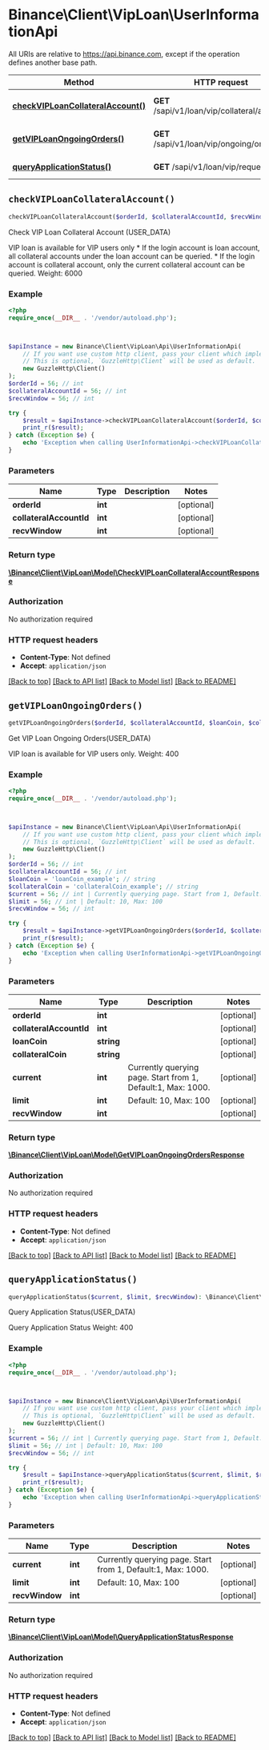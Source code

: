 # Binance\Client\VipLoan\UserInformationApi

All URIs are relative to https://api.binance.com, except if the operation defines another base path.

| Method | HTTP request | Description |
| ------------- | ------------- | ------------- |
| [**checkVIPLoanCollateralAccount()**](UserInformationApi.md#checkVIPLoanCollateralAccount) | **GET** /sapi/v1/loan/vip/collateral/account | Check VIP Loan Collateral Account (USER_DATA) |
| [**getVIPLoanOngoingOrders()**](UserInformationApi.md#getVIPLoanOngoingOrders) | **GET** /sapi/v1/loan/vip/ongoing/orders | Get VIP Loan Ongoing Orders(USER_DATA) |
| [**queryApplicationStatus()**](UserInformationApi.md#queryApplicationStatus) | **GET** /sapi/v1/loan/vip/request/data | Query Application Status(USER_DATA) |


## `checkVIPLoanCollateralAccount()`

```php
checkVIPLoanCollateralAccount($orderId, $collateralAccountId, $recvWindow): \Binance\Client\VipLoan\Model\CheckVIPLoanCollateralAccountResponse
```

Check VIP Loan Collateral Account (USER_DATA)

VIP loan is available for VIP users only  * If the login account is loan account, all collateral accounts under the loan account can be queried. * If the login account is collateral account, only the current collateral account can be queried.  Weight: 6000

### Example

```php
<?php
require_once(__DIR__ . '/vendor/autoload.php');



$apiInstance = new Binance\Client\VipLoan\Api\UserInformationApi(
    // If you want use custom http client, pass your client which implements `GuzzleHttp\ClientInterface`.
    // This is optional, `GuzzleHttp\Client` will be used as default.
    new GuzzleHttp\Client()
);
$orderId = 56; // int
$collateralAccountId = 56; // int
$recvWindow = 56; // int

try {
    $result = $apiInstance->checkVIPLoanCollateralAccount($orderId, $collateralAccountId, $recvWindow);
    print_r($result);
} catch (Exception $e) {
    echo 'Exception when calling UserInformationApi->checkVIPLoanCollateralAccount: ', $e->getMessage(), PHP_EOL;
}
```

### Parameters

| Name | Type | Description  | Notes |
| ------------- | ------------- | ------------- | ------------- |
| **orderId** | **int**|  | [optional] |
| **collateralAccountId** | **int**|  | [optional] |
| **recvWindow** | **int**|  | [optional] |

### Return type

[**\Binance\Client\VipLoan\Model\CheckVIPLoanCollateralAccountResponse**](../Model/CheckVIPLoanCollateralAccountResponse.md)

### Authorization

No authorization required

### HTTP request headers

- **Content-Type**: Not defined
- **Accept**: `application/json`

[[Back to top]](#) [[Back to API list]](../../README.md#endpoints)
[[Back to Model list]](../../README.md#models)
[[Back to README]](../../README.md)

## `getVIPLoanOngoingOrders()`

```php
getVIPLoanOngoingOrders($orderId, $collateralAccountId, $loanCoin, $collateralCoin, $current, $limit, $recvWindow): \Binance\Client\VipLoan\Model\GetVIPLoanOngoingOrdersResponse
```

Get VIP Loan Ongoing Orders(USER_DATA)

VIP loan is available for VIP users only.  Weight: 400

### Example

```php
<?php
require_once(__DIR__ . '/vendor/autoload.php');



$apiInstance = new Binance\Client\VipLoan\Api\UserInformationApi(
    // If you want use custom http client, pass your client which implements `GuzzleHttp\ClientInterface`.
    // This is optional, `GuzzleHttp\Client` will be used as default.
    new GuzzleHttp\Client()
);
$orderId = 56; // int
$collateralAccountId = 56; // int
$loanCoin = 'loanCoin_example'; // string
$collateralCoin = 'collateralCoin_example'; // string
$current = 56; // int | Currently querying page. Start from 1, Default:1, Max: 1000.
$limit = 56; // int | Default: 10, Max: 100
$recvWindow = 56; // int

try {
    $result = $apiInstance->getVIPLoanOngoingOrders($orderId, $collateralAccountId, $loanCoin, $collateralCoin, $current, $limit, $recvWindow);
    print_r($result);
} catch (Exception $e) {
    echo 'Exception when calling UserInformationApi->getVIPLoanOngoingOrders: ', $e->getMessage(), PHP_EOL;
}
```

### Parameters

| Name | Type | Description  | Notes |
| ------------- | ------------- | ------------- | ------------- |
| **orderId** | **int**|  | [optional] |
| **collateralAccountId** | **int**|  | [optional] |
| **loanCoin** | **string**|  | [optional] |
| **collateralCoin** | **string**|  | [optional] |
| **current** | **int**| Currently querying page. Start from 1, Default:1, Max: 1000. | [optional] |
| **limit** | **int**| Default: 10, Max: 100 | [optional] |
| **recvWindow** | **int**|  | [optional] |

### Return type

[**\Binance\Client\VipLoan\Model\GetVIPLoanOngoingOrdersResponse**](../Model/GetVIPLoanOngoingOrdersResponse.md)

### Authorization

No authorization required

### HTTP request headers

- **Content-Type**: Not defined
- **Accept**: `application/json`

[[Back to top]](#) [[Back to API list]](../../README.md#endpoints)
[[Back to Model list]](../../README.md#models)
[[Back to README]](../../README.md)

## `queryApplicationStatus()`

```php
queryApplicationStatus($current, $limit, $recvWindow): \Binance\Client\VipLoan\Model\QueryApplicationStatusResponse
```

Query Application Status(USER_DATA)

Query Application Status  Weight: 400

### Example

```php
<?php
require_once(__DIR__ . '/vendor/autoload.php');



$apiInstance = new Binance\Client\VipLoan\Api\UserInformationApi(
    // If you want use custom http client, pass your client which implements `GuzzleHttp\ClientInterface`.
    // This is optional, `GuzzleHttp\Client` will be used as default.
    new GuzzleHttp\Client()
);
$current = 56; // int | Currently querying page. Start from 1, Default:1, Max: 1000.
$limit = 56; // int | Default: 10, Max: 100
$recvWindow = 56; // int

try {
    $result = $apiInstance->queryApplicationStatus($current, $limit, $recvWindow);
    print_r($result);
} catch (Exception $e) {
    echo 'Exception when calling UserInformationApi->queryApplicationStatus: ', $e->getMessage(), PHP_EOL;
}
```

### Parameters

| Name | Type | Description  | Notes |
| ------------- | ------------- | ------------- | ------------- |
| **current** | **int**| Currently querying page. Start from 1, Default:1, Max: 1000. | [optional] |
| **limit** | **int**| Default: 10, Max: 100 | [optional] |
| **recvWindow** | **int**|  | [optional] |

### Return type

[**\Binance\Client\VipLoan\Model\QueryApplicationStatusResponse**](../Model/QueryApplicationStatusResponse.md)

### Authorization

No authorization required

### HTTP request headers

- **Content-Type**: Not defined
- **Accept**: `application/json`

[[Back to top]](#) [[Back to API list]](../../README.md#endpoints)
[[Back to Model list]](../../README.md#models)
[[Back to README]](../../README.md)
